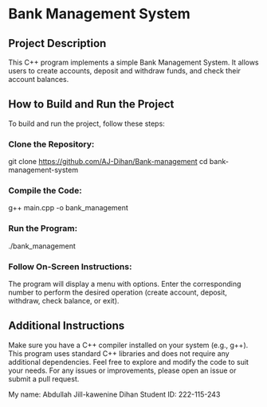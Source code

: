 # Bank Management System

## Project Description
This C++ program implements a simple Bank Management System. It allows users to create accounts, deposit and withdraw funds, and check their account balances.

## How to Build and Run the Project
To build and run the project, follow these steps:

### Clone the Repository:
git clone https://github.com/AJ-Dihan/Bank-management
cd bank-management-system

### Compile the Code:
g++ main.cpp -o bank_management

### Run the Program:
./bank_management

### Follow On-Screen Instructions:
The program will display a menu with options. Enter the corresponding number to perform the desired operation (create account, deposit, withdraw, check balance, or exit).

## Additional Instructions
Make sure you have a C++ compiler installed on your system (e.g., g++).
This program uses standard C++ libraries and does not require any additional dependencies.
Feel free to explore and modify the code to suit your needs. For any issues or improvements, please open an issue or submit a pull request.

My name: Abdullah Jill-kawenine Dihan
Student ID: 222-115-243
